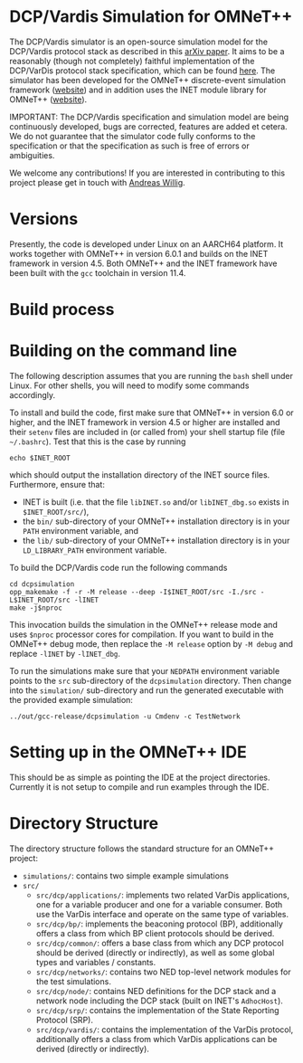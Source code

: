 
DCP/Vardis Simulation for OMNeT++
=================================

The DCP/Vardis simulator is an open-source simulation model for the
DCP/Vardis protocol stack as described in this [arXiv
paper](https://arxiv.org/abs/2404.01570). It aims to be a reasonably
(though not completely) faithful implementation of the DCP/VarDis
protocol stack specification, which can be found
[here](https://github.com/awillig/dcp-vardis.git). The simulator has
been developed for the OMNeT++ discrete-event simulation framework
([website](https://omnetpp.org)) and in addition uses the INET module
library for OMNeT++ ([website](https://inet.omnetpp.org/)).

IMPORTANT: The DCP/Vardis specification and simulation model are being
continuously developed, bugs are corrected, features are added et
cetera. We do not guarantee that the simulator code fully conforms to
the specification or that the specification as such is free of errors
or ambiguities.

We welcome any contributions! If you are interested in contributing to
this project please get in touch with [Andreas
Willig](mailto:andreas.willig@canterbury.ac.nz).


Versions
========

Presently, the code is developed under Linux on an AARCH64
platform. It works together with OMNeT++ in version 6.0.1 and builds
on the INET framework in version 4.5. Both OMNeT++ and the INET
framework have been built with the `gcc` toolchain in version 11.4.


Build process
=============


# Building on the command line

The following description assumes that you are running the `bash`
shell under Linux. For other shells, you will need to modify some
commands accordingly.

To install and build the code, first make sure that OMNeT++ in version
6.0 or higher, and the INET framework in version 4.5 or higher are
installed and their `setenv` files are included in (or called from)
your shell startup file (file `~/.bashrc`). Test that this is the case
by running
```shell
echo $INET_ROOT
``` 
which should output the installation directory of
the INET source files. Furthermore, ensure that: 
  - INET is built (i.e. that the file `libINET.so` and/or
    `libINET_dbg.so` exists in `$INET_ROOT/src/`),
  - the `bin/` sub-directory of your OMNeT++ installation directory is
    in your `PATH` environment variable, and
  - the `lib/` sub-directory of your OMNeT++ installation directory is
    in your `LD_LIBRARY_PATH` environment variable.

To build the DCP/Vardis code run the following commands
```shell
cd dcpsimulation
opp_makemake -f -r -M release --deep -I$INET_ROOT/src -I./src -L$INET_ROOT/src -lINET
make -j$nproc
```
This invocation builds the simulation in the OMNeT++ release mode and
uses `$nproc` processor cores for compilation. If you want to build in
the OMNeT++ debug mode, then replace the `-M release` option by `-M
debug` and replace `-lINET` by `-lINET_dbg`.

To run the simulations make sure that your `NEDPATH` environment
variable points to the `src` sub-directory of the `dcpsimulation`
directory. Then change into the `simulation/` sub-directory and run
the generated executable with the provided example simulation:
```shell
../out/gcc-release/dcpsimulation -u Cmdenv -c TestNetwork
```


# Setting up in the OMNeT++ IDE
This should be as simple as pointing the IDE at the project directories.
Currently it is not setup to compile and run examples through the IDE.



Directory Structure
===================

The directory structure follows the standard structure for an OMNeT++
project:

* `simulations/`: contains two simple example simulations
* `src/`
    + `src/dcp/applications/`: implements two related VarDis
      applications, one for a variable producer and one for a variable
      consumer. Both use the VarDis interface and operate on the same
      type of variables.
    + `src/dcp/bp/`: implements the beaconing protocol (BP), additionally
      offers a class from which BP client protocols should be derived.
	+ `src/dcp/common/`: offers a base class from which any DCP
      protocol should be derived (directly or indirectly), as well as
      some global types and variables / constants.
	+ `src/dcp/networks/`: contains two NED top-level network modules
      for the test simulations.
	+ `src/dcp/node/`: contains NED definitions for the DCP stack and
      a network node including the DCP stack (built on INET's
      `AdhocHost`).
	+ `src/dcp/srp/`: contains the implementation of the State
      Reporting Protocol (SRP).
	+ `src/dcp/vardis/`: contains the implementation of the VarDis
      protocol, additionally offers a class from which VarDis
      applications can be derived (directly or indirectly).


